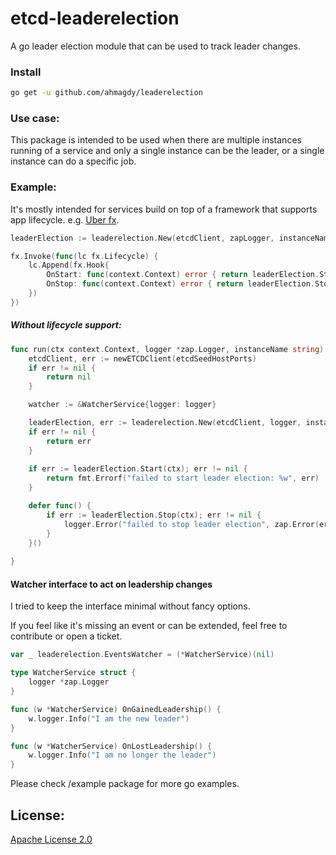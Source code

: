 # etcd-leaderelection
A go leader election module that can be used to track leader changes.


### Install
```bash
go get -u github.com/ahmagdy/leaderelection 
```

### Use case:
This package is intended to be used when there are multiple instances running of a service and only a single instance can be the leader, or a single instance can do a specific job.

### Example:
It's mostly intended for services build on top of a framework that supports app lifecycle. e.g. [Uber fx](https://github.com/uber-go/fx).
```go
leaderElection := leaderelection.New(etcdClient, zapLogger, instanceName, watcher)

fx.Invoke(func(lc fx.Lifecycle) {
    lc.Append(fx.Hook{
        OnStart: func(context.Context) error { return leaderElection.Start(ctx) },
        OnStop: func(context.Context) error { return leaderElection.Stop(ctx) },
    })
})

```

##### Without lifecycle support:
```go
func run(ctx context.Context, logger *zap.Logger, instanceName string) error {
	etcdClient, err := newETCDClient(etcdSeedHostPorts)
	if err != nil {
		return nil
	}

	watcher := &WatcherService{logger: logger}

	leaderElection, err := leaderelection.New(etcdClient, logger, instanceName, watcher)
	if err != nil {
		return err
	}
	
	if err := leaderElection.Start(ctx); err != nil {
		return fmt.Errorf("failed to start leader election: %w", err)
	}

	defer func() {
		if err := leaderElection.Stop(ctx); err != nil {
			logger.Error("failed to stop leader election", zap.Error(err))
		}
	}()
	
}

```


#### Watcher interface to act on leadership changes
I tried to keep the interface minimal without fancy options.

If you feel like it's missing an event or can be extended, feel free to contribute or open a ticket.

```go
var _ leaderelection.EventsWatcher = (*WatcherService)(nil)

type WatcherService struct {
	logger *zap.Logger
}

func (w *WatcherService) OnGainedLeadership() {
	w.logger.Info("I am the new leader")
}

func (w *WatcherService) OnLostLeadership() {
	w.logger.Info("I am no longer the leader")
}

```

Please check /example package for more go examples.

## License:
[Apache License 2.0](https://github.com/ahmagdy/leaderelection/blob/main/LICENSE)
